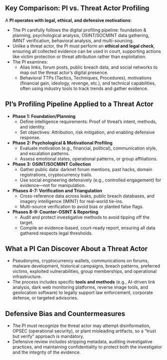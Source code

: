 ## Key Comparison: PI vs. Threat Actor Profiling

A **PI operates with legal, ethical, and defensive motivations**:
- The PI carefully follows the digital profiling pipeline: foundation & planning, psychological analysis, OSINT/SOCMINT data gathering, IMINT verification, behavioral analysis, and multi-sourcing.
- Unlike a threat actor, the PI must perform an **ethical and legal check**, ensuring all collected evidence can be used in court, supporting actions like victim protection or threat attribution rather than exploitation.
- The PI examines:
  - Alias links, forum posts, public breach data, and social networks to map out the threat actor’s digital presence.
  - Behavioral TTPs (Tactics, Techniques, Procedures), motivations (financial gain, ideology, revenge, etc.), and technical capabilities, often using industry tools to track trends and gather evidence.

## PI’s Profiling Pipeline Applied to a Threat Actor

- **Phase 1: Foundation/Planning**
  - Define intelligence requirements: Proof of threat’s intent, methods, and identity.
  - Set objectives: Attribution, risk mitigation, and enabling defensive response.
- **Phase 2: Psychological & Motivational Profiling**
  - Evaluate motivation (e.g., financial, political), communication style, and escalation patterns.
  - Assess emotional states, operational patterns, or group affiliations.
- **Phase 3: OSINT/SOCMINT Collection**
  - Gather public data: darknet forum mentions, past hacks, domain registrations, cryptocurrency trails.
  - Use social engineering defensively (e.g., controlled engagement) for evidence—not for manipulation.
- **Phases 4-7: Verification and Triangulation**
  - Cross-reference data across leaks, public breach databases, and imagery intelligence (IMINT) for real-world tie-ins.
  - Multi-source verification to avoid bias or planted false flags.
- **Phases 8-9: Counter-OSINT & Reporting**
  - Audit and protect investigative methods to avoid tipping off the target.
  - Compile an evidence-based, court-ready report, ensuring all data gathered respects legal thresholds.

## What a PI Can Discover About a Threat Actor

- Pseudonyms, cryptocurrency wallets, communications on forums, malware development, historical campaigns, breach patterns, preferred victims, exploited vulnerabilities, group memberships, and operational infrastructure.
- The process includes specific **tools and methods** (e.g., AI-driven link analysis, dark web monitoring platforms, reverse image tools, and geolocation software) to legally support law enforcement, corporate defense, or targeted advisories.

## Defensive Bias and Countermeasures

- The PI must recognize the threat actor may attempt disinformation, OPSEC (operational security), or plant misleading artifacts, so a “trust but verify” approach is mandatory.
- Defensive review includes stripping metadata, auditing investigative practices, and maintaining confidentiality to protect both the investigator and the integrity of the evidence.
